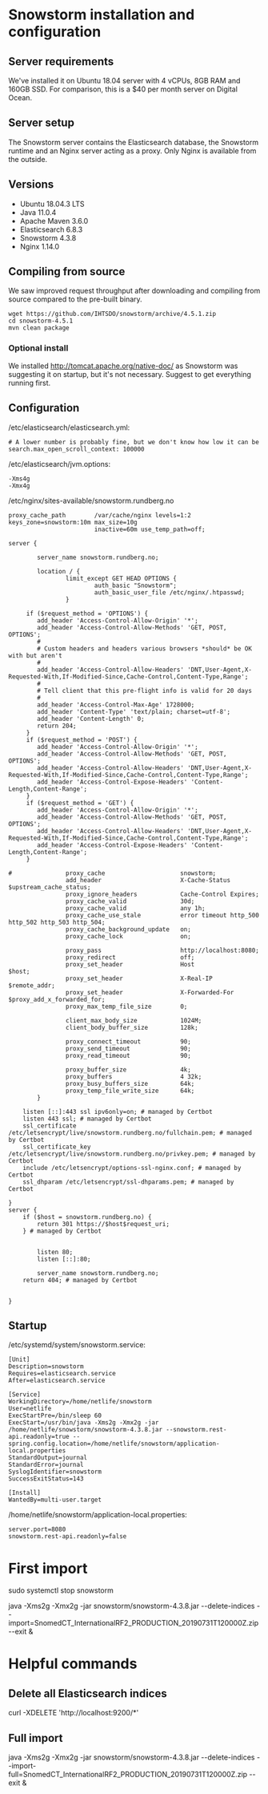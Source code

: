 # Snowstorm installation and configuration

## Server requirements

We've installed it on Ubuntu 18.04 server with 4 vCPUs, 8GB RAM and 160GB SSD. For comparison, this is a \$40 per month server on Digital Ocean.

## Server setup

The Snowstorm server contains the Elasticsearch database, the Snowstorm runtime and an Nginx server acting as a proxy. Only Nginx is available from the outside.

## Versions

- Ubuntu 18.04.3 LTS
- Java 11.0.4
- Apache Maven 3.6.0
- Elasticsearch 6.8.3
- Snowstorm 4.3.8
- Nginx 1.14.0

## Compiling from source

We saw improved request throughput after downloading and compiling from source compared to the pre-built binary.

```
wget https://github.com/IHTSDO/snowstorm/archive/4.5.1.zip
cd snowstorm-4.5.1
mvn clean package
```

### Optional install

We installed http://tomcat.apache.org/native-doc/ as Snowstorm was suggesting it on startup, but it's not necessary. Suggest to get everything running first.

## Configuration

/etc/elasticsearch/elasticsearch.yml:

```
# A lower number is probably fine, but we don't know how low it can be
search.max_open_scroll_context: 100000
```

/etc/elasticsearch/jvm.options:

```
-Xms4g
-Xmx4g
```

/etc/nginx/sites-available/snowstorm.rundberg.no

```
proxy_cache_path        /var/cache/nginx levels=1:2 keys_zone=snowstorm:10m max_size=10g
                        inactive=60m use_temp_path=off;

server {

        server_name snowstorm.rundberg.no;

        location / {
                limit_except GET HEAD OPTIONS {
                        auth_basic "Snowstorm";
                        auth_basic_user_file /etc/nginx/.htpasswd;
                }

     if ($request_method = 'OPTIONS') {
        add_header 'Access-Control-Allow-Origin' '*';
        add_header 'Access-Control-Allow-Methods' 'GET, POST, OPTIONS';
        #
        # Custom headers and headers various browsers *should* be OK with but aren't
        #
        add_header 'Access-Control-Allow-Headers' 'DNT,User-Agent,X-Requested-With,If-Modified-Since,Cache-Control,Content-Type,Range';
        #
        # Tell client that this pre-flight info is valid for 20 days
        #
        add_header 'Access-Control-Max-Age' 1728000;
        add_header 'Content-Type' 'text/plain; charset=utf-8';
        add_header 'Content-Length' 0;
        return 204;
     }
     if ($request_method = 'POST') {
        add_header 'Access-Control-Allow-Origin' '*';
        add_header 'Access-Control-Allow-Methods' 'GET, POST, OPTIONS';
        add_header 'Access-Control-Allow-Headers' 'DNT,User-Agent,X-Requested-With,If-Modified-Since,Cache-Control,Content-Type,Range';
        add_header 'Access-Control-Expose-Headers' 'Content-Length,Content-Range';
     }
     if ($request_method = 'GET') {
        add_header 'Access-Control-Allow-Origin' '*';
        add_header 'Access-Control-Allow-Methods' 'GET, POST, OPTIONS';
        add_header 'Access-Control-Allow-Headers' 'DNT,User-Agent,X-Requested-With,If-Modified-Since,Cache-Control,Content-Type,Range';
        add_header 'Access-Control-Expose-Headers' 'Content-Length,Content-Range';
     }

#               proxy_cache                     snowstorm;
                add_header                      X-Cache-Status          $upstream_cache_status;
                proxy_ignore_headers            Cache-Control Expires;
                proxy_cache_valid               30d;
                proxy_cache_valid               any 1h;
                proxy_cache_use_stale           error timeout http_500 http_502 http_503 http_504;
                proxy_cache_background_update   on;
                proxy_cache_lock                on;

                proxy_pass                      http://localhost:8080;
                proxy_redirect                  off;
                proxy_set_header                Host                    $host;
                proxy_set_header                X-Real-IP               $remote_addr;
                proxy_set_header                X-Forwarded-For         $proxy_add_x_forwarded_for;
                proxy_max_temp_file_size        0;

                client_max_body_size            1024M;
                client_body_buffer_size         128k;

                proxy_connect_timeout           90;
                proxy_send_timeout              90;
                proxy_read_timeout              90;

                proxy_buffer_size               4k;
                proxy_buffers                   4 32k;
                proxy_busy_buffers_size         64k;
                proxy_temp_file_write_size      64k;
        }

    listen [::]:443 ssl ipv6only=on; # managed by Certbot
    listen 443 ssl; # managed by Certbot
    ssl_certificate /etc/letsencrypt/live/snowstorm.rundberg.no/fullchain.pem; # managed by Certbot
    ssl_certificate_key /etc/letsencrypt/live/snowstorm.rundberg.no/privkey.pem; # managed by Certbot
    include /etc/letsencrypt/options-ssl-nginx.conf; # managed by Certbot
    ssl_dhparam /etc/letsencrypt/ssl-dhparams.pem; # managed by Certbot

}
server {
    if ($host = snowstorm.rundberg.no) {
        return 301 https://$host$request_uri;
    } # managed by Certbot


        listen 80;
        listen [::]:80;

        server_name snowstorm.rundberg.no;
    return 404; # managed by Certbot


}
```

## Startup

/etc/systemd/system/snowstorm.service:

```
[Unit]
Description=snowstorm
Requires=elasticsearch.service
After=elasticsearch.service

[Service]
WorkingDirectory=/home/netlife/snowstorm
User=netlife
ExecStartPre=/bin/sleep 60
ExecStart=/usr/bin/java -Xms2g -Xmx2g -jar /home/netlife/snowstorm/snowstorm-4.3.8.jar --snowstorm.rest-api.readonly=true --spring.config.location=/home/netlife/snowstorm/application-local.properties
StandardOutput=journal
StandardError=journal
SyslogIdentifier=snowstorm
SuccessExitStatus=143

[Install]
WantedBy=multi-user.target
```

/home/netlife/snowstorm/application-local.properties:

```
server.port=8080
snowstorm.rest-api.readonly=false
```

# First import

sudo systemctl stop snowstorm

java -Xms2g -Xmx2g -jar snowstorm/snowstorm-4.3.8.jar --delete-indices --import=SnomedCT_InternationalRF2_PRODUCTION_20190731T120000Z.zip --exit &

# Helpful commands

## Delete all Elasticsearch indices

curl -XDELETE 'http://localhost:9200/*'

## Full import

java -Xms2g -Xmx2g -jar snowstorm/snowstorm-4.3.8.jar --delete-indices --import-full=SnomedCT_InternationalRF2_PRODUCTION_20190731T120000Z.zip --exit &
